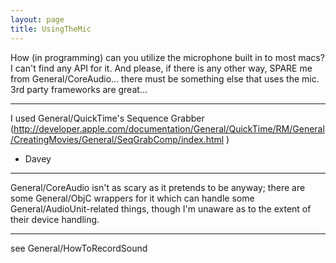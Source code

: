 ```yaml
---
layout: page
title: UsingTheMic
---
```


How (in programming) can you utilize the microphone built in to most macs? I can't find any API for it. And please, if there is any other way, SPARE me from General/CoreAudio... there must be something else that uses the mic. 3rd party frameworks are great...

----

I used General/QuickTime's Sequence Grabber (http://developer.apple.com/documentation/General/QuickTime/RM/General/CreatingMovies/General/SeqGrabComp/index.html )

- Davey

----

General/CoreAudio isn't as scary as it pretends to be anyway; there are some General/ObjC wrappers for it which can handle some General/AudioUnit-related things, though I'm unaware as to the extent of their device handling.

----

see General/HowToRecordSound

